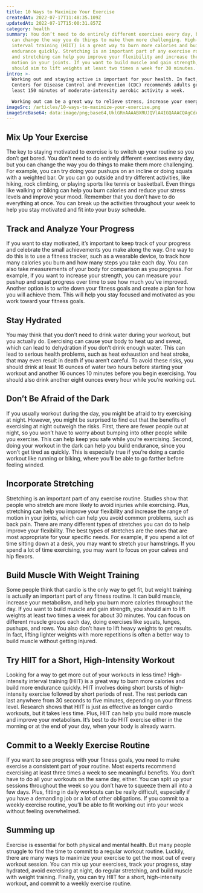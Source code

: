 ```yaml
---
title: 10 Ways to Maximize Your Exercise
createdAt: 2022-07-17T11:48:35.109Z
updatedAt: 2022-07-17T15:00:31.857Z
category: health
summary: You don’t need to do entirely different exercises every day, but you
  can change the way you do things to make them more challenging. High-intensity
  interval training (HIIT) is a great way to burn more calories and build more
  endurance quickly. Stretching is an important part of any exercise routine,
  and stretching can help you improve your flexibility and increase the range of
  motion in your joints. If you want to build muscle and gain strength, you
  should aim to lift weights at least two times a week for 30 minutes.
intro: >-
  Working out and staying active is important for your health. In fact, the
  Centers for Disease Control and Prevention (CDC) recommends adults get at
  least 150 minutes of moderate-intensity aerobic activity a week. 

  Working out can be a great way to relieve stress, increase your energy, and even improve your mental well-being. Don’t let a hectic schedule or fear of getting started stop you from exercising. There are many ways to maximize your exercise routine to make the most out of every workout session. If you want to see an improvement in how fast you can run, how many pushups you can do, or how many times you can climb stairs without getting winded, read on for some great tips on how to make that happen!
imageSrc: /articles/10-ways-to-maximize-your-exercise.png
imageSrcBase64: data:image/png;base64,UklGRnAAAABXRUJQVlA4IGQAAACQAgCdASoKAAoAAUAmJbACdLoB+ADN/wPQT2NsgAD+7bNjLHZSl2GFlKFs0DumUS+kaCpvp63tjhWGKER+r40gUjTk12OdaqRwf+jQ7rF+TkM18nH9yX/43k+kJNlDUPvcAAAA
---
```


## Mix Up Your Exercise

The key to staying motivated to exercise is to switch up your routine so you don’t get bored. You don’t need to do entirely different exercises every day, but you can change the way you do things to make them more challenging. For example, you can try doing your pushups on an incline or doing squats with a weighted bar. Or you can go outside and try different activities, like hiking, rock climbing, or playing sports like tennis or basketball. Even things like walking or biking can help you burn calories and reduce your stress levels and improve your mood. Remember that you don’t have to do everything at once. You can break up the activities throughout your week to help you stay motivated and fit into your busy schedule.

## Track and Analyze Your Progress

If you want to stay motivated, it’s important to keep track of your progress and celebrate the small achievements you make along the way. One way to do this is to use a fitness tracker, such as a wearable device, to track how many calories you burn and how many steps you take each day. You can also take measurements of your body for comparison as you progress. For example, if you want to increase your strength, you can measure your pushup and squat progress over time to see how much you’ve improved. Another option is to write down your fitness goals and create a plan for how you will achieve them. This will help you stay focused and motivated as you work toward your fitness goals.

## Stay Hydrated

You may think that you don’t need to drink water during your workout, but you actually do. Exercising can cause your body to heat up and sweat, which can lead to dehydration if you don’t drink enough water. This can lead to serious health problems, such as heat exhaustion and heat stroke, that may even result in death if you aren’t careful. To avoid these risks, you should drink at least 16 ounces of water two hours before starting your workout and another 16 ounces 10 minutes before you begin exercising. You should also drink another eight ounces every hour while you’re working out.

## Don’t Be Afraid of the Dark

If you usually workout during the day, you might be afraid to try exercising at night. However, you might be surprised to find out that the benefits of exercising at night outweigh the risks. First, there are fewer people out at night, so you won’t have to worry about bumping into other people while you exercise. This can help keep you safe while you’re exercising. Second, doing your workout in the dark can help you build endurance, since you won’t get tired as quickly. This is especially true if you’re doing a cardio workout like running or biking, where you’ll be able to go farther before feeling winded.

## Incorporate Stretching

Stretching is an important part of any exercise routine. Studies show that people who stretch are more likely to avoid injuries while exercising. Plus, stretching can help you improve your flexibility and increase the range of motion in your joints, which can help you avoid common problems, such as back pain. There are many different types of stretches you can do to help improve your flexibility. The best types of stretches are the ones that are most appropriate for your specific needs. For example, if you spend a lot of time sitting down at a desk, you may want to stretch your hamstrings. If you spend a lot of time exercising, you may want to focus on your calves and hip flexors.

## Build Muscle With Weight Training

Some people think that cardio is the only way to get fit, but weight training is actually an important part of any fitness routine. It can build muscle, increase your metabolism, and help you burn more calories throughout the day. If you want to build muscle and gain strength, you should aim to lift weights at least two times a week for about 30 minutes. You can focus on different muscle groups each day, doing exercises like squats, lunges, pushups, and rows. You also don’t have to lift heavy weights to get results. In fact, lifting lighter weights with more repetitions is often a better way to build muscle without getting injured.

## Try HIIT for a Short, High-Intensity Workout

Looking for a way to get more out of your workouts in less time? High-intensity interval training (HIIT) is a great way to burn more calories and build more endurance quickly. HIIT involves doing short bursts of high-intensity exercise followed by short periods of rest. The rest periods can last anywhere from 30 seconds to five minutes, depending on your fitness level. Research shows that HIIT is just as effective as longer cardio workouts, but it takes less time. Plus, HIIT can help you build more muscle and improve your metabolism. It’s best to do HIIT exercise either in the morning or at the end of your day, when your body is already warm.

## Commit to a Weekly Exercise Routine

If you want to see progress with your fitness goals, you need to make exercise a consistent part of your routine. Most experts recommend exercising at least three times a week to see meaningful benefits. You don’t have to do all your workouts on the same day, either. You can split up your sessions throughout the week so you don’t have to squeeze them all into a few days. Plus, fitting in daily workouts can be really difficult, especially if you have a demanding job or a lot of other obligations. If you commit to a weekly exercise routine, you’ll be able to fit working out into your week without feeling overwhelmed.

## Summing up

Exercise is essential for both physical and mental health. But many people struggle to find the time to commit to a regular workout routine. Luckily, there are many ways to maximize your exercise to get the most out of every workout session. You can mix up your exercises, track your progress, stay hydrated, avoid exercising at night, do regular stretching, and build muscle with weight training. Finally, you can try HIIT for a short, high-intensity workout, and commit to a weekly exercise routine.
